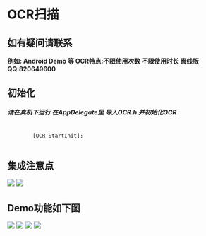 <h1>OCR扫描</h1>
<h2>如有疑问请联系</h2>
<strong>例如: Android Demo 等 </strong>
<strong>OCR特点:不限使用次数 不限使用时长 离线版 QQ:820649600</strong>
<h2>初始化</h2>
   <h5>请在真机下运行 在AppDelegate里 导入OCR.h 并初始化OCR</h5>
   <code> 
        [OCR StartInit]; 
   </code> 
<h2>集成注意点</h2>
<img src="https://chinafanfan.cn/images/OCRImage/1.png" >
<img src="https://chinafanfan.cn/images/OCRImage/3.png" >
<h2>Demo功能如下图</h2>
<img src="https://chinafanfan.cn/images/OCRImage/2.png"  >
<img src="https://chinafanfan.cn/images/OCRImage/IMG_5469.PNG"  >
<img src="https://chinafanfan.cn/images/OCRImage/IMG_5470.PNG"   >
<img src="https://chinafanfan.cn/images/OCRImage/IMG_5471.PNG"   >








